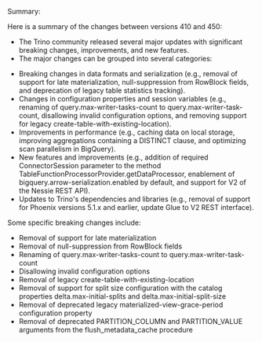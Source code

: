 Summary:

Here is a summary of the changes between versions 410 and 450:

* The Trino community released several major updates with significant breaking changes, improvements, and new features.
* The major changes can be grouped into several categories:
 + Breaking changes in data formats and serialization (e.g., removal of support for late materialization, null-suppression from RowBlock fields, and deprecation of legacy table statistics tracking).
 + Changes in configuration properties and session variables (e.g., renaming of query.max-writer-tasks-count to query.max-writer-task-count, disallowing invalid configuration options, and removing support for legacy create-table-with-existing-location).
 + Improvements in performance (e.g., caching data on local storage, improving aggregations containing a DISTINCT clause, and optimizing scan parallelism in BigQuery).
 + New features and improvements (e.g., addition of required ConnectorSession parameter to the method TableFunctionProcessorProvider.getDataProcessor, enablement of bigquery.arrow-serialization.enabled by default, and support for V2 of the Nessie REST API).
 + Updates to Trino's dependencies and libraries (e.g., removal of support for Phoenix versions 5.1.x and earlier, update Glue to V2 REST interface).

Some specific breaking changes include:

* Removal of support for late materialization
* Removal of null-suppression from RowBlock fields
* Renaming of query.max-writer-tasks-count to query.max-writer-task-count
* Disallowing invalid configuration options
* Removal of legacy create-table-with-existing-location
* Removal of support for split size configuration with the catalog properties delta.max-initial-splits and delta.max-initial-split-size
* Removal of deprecated legacy materialized-view-grace-period configuration property
* Removal of deprecated PARTITION_COLUMN and PARTITION_VALUE arguments from the flush_metadata_cache procedure
